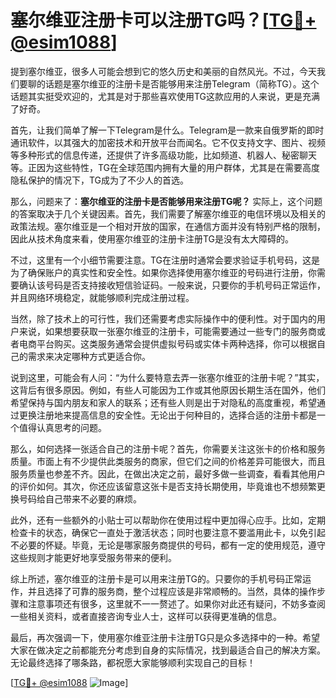 # 塞尔维亚注册卡可以注册TG吗？[[TG💪+ @esim1088](https://t.me/s/esim1088)]

提到塞尔维亚，很多人可能会想到它的悠久历史和美丽的自然风光。不过，今天我们要聊的话题是塞尔维亚的注册卡是否能够用来注册Telegram（简称TG）。这个话题其实挺受欢迎的，尤其是对于那些喜欢使用TG这款应用的人来说，更是充满了好奇。

首先，让我们简单了解一下Telegram是什么。Telegram是一款来自俄罗斯的即时通讯软件，以其强大的加密技术和开放平台而闻名。它不仅支持文字、图片、视频等多种形式的信息传递，还提供了许多高级功能，比如频道、机器人、秘密聊天等。正因为这些特性，TG在全球范围内拥有大量的用户群体，尤其是在需要高度隐私保护的情况下，TG成为了不少人的首选。

那么，问题来了：**塞尔维亚的注册卡是否能够用来注册TG呢？** 实际上，这个问题的答案取决于几个关键因素。首先，我们需要了解塞尔维亚的电信环境以及相关的政策法规。塞尔维亚是一个相对开放的国家，在通信方面并没有特别严格的限制，因此从技术角度来看，使用塞尔维亚的注册卡注册TG是没有太大障碍的。

不过，这里有一个小细节需要注意。TG在注册时通常会要求验证手机号码，这是为了确保账户的真实性和安全性。如果你选择使用塞尔维亚的号码进行注册，你需要确认该号码是否支持接收短信验证码。一般来说，只要你的手机号码正常运作，并且网络环境稳定，就能够顺利完成注册过程。

当然，除了技术上的可行性，我们还需要考虑实际操作中的便利性。对于国内的用户来说，如果想要获取一张塞尔维亚的注册卡，可能需要通过一些专门的服务商或者电商平台购买。这类服务通常会提供虚拟号码或实体卡两种选择，你可以根据自己的需求来决定哪种方式更适合你。

说到这里，可能会有人问：“为什么要特意去弄一张塞尔维亚的注册卡呢？”其实，这背后有很多原因。例如，有些人可能因为工作或其他原因长期生活在国外，他们希望保持与国内朋友和家人的联系；还有些人则是出于对隐私的高度重视，希望通过更换注册地来提高信息的安全性。无论出于何种目的，选择合适的注册卡都是一个值得认真思考的问题。

那么，如何选择一张适合自己的注册卡呢？首先，你需要关注这张卡的价格和服务质量。市面上有不少提供此类服务的商家，但它们之间的价格差异可能很大，而且服务质量也参差不齐。因此，在做出决定之前，最好多做一些调查，看看其他用户的评价如何。其次，你还应该留意这张卡是否支持长期使用，毕竟谁也不想频繁更换号码给自己带来不必要的麻烦。

此外，还有一些额外的小贴士可以帮助你在使用过程中更加得心应手。比如，定期检查卡的状态，确保它一直处于激活状态；同时也要注意不要滥用此卡，以免引起不必要的怀疑。毕竟，无论是哪家服务商提供的号码，都有一定的使用规范，遵守这些规则才能更好地享受服务带来的便利。

综上所述，塞尔维亚的注册卡是可以用来注册TG的。只要你的手机号码正常运作，并且选择了可靠的服务商，整个过程应该是非常顺畅的。当然，具体的操作步骤和注意事项还有很多，这里就不一一赘述了。如果你对此还有疑问，不妨多查阅一些相关资料，或者直接咨询专业人士，这样可以获得更准确的信息。

最后，再次强调一下，使用塞尔维亚注册卡注册TG只是众多选择中的一种。希望大家在做决定之前都能充分考虑到自身的实际情况，找到最适合自己的解决方案。无论最终选择了哪条路，都祝愿大家能够顺利实现自己的目标！

[[TG💪+ @esim1088](https://t.me/s/esim1088) ![Image](https://i.postimg.cc/4NQfJmqS/Snipaste-2025-05-13-00-14-12.png)]